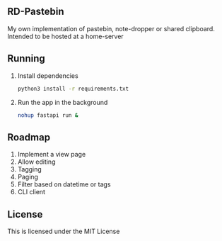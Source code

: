 ## RD-Pastebin

My own implementation of pastebin, note-dropper or shared clipboard. Intended to be hosted at a home-server

## Running

1. Install dependencies
   
   ```bash
   python3 install -r requirements.txt
   ```

2. Run the app in the background 
   
   ```bash
   nohup fastapi run &
   ```

## Roadmap

1. Implement a view page
2. Allow editing
3. Tagging
4. Paging
5. Filter based on datetime or tags
6. CLI client

## License

This is licensed under the MIT License
